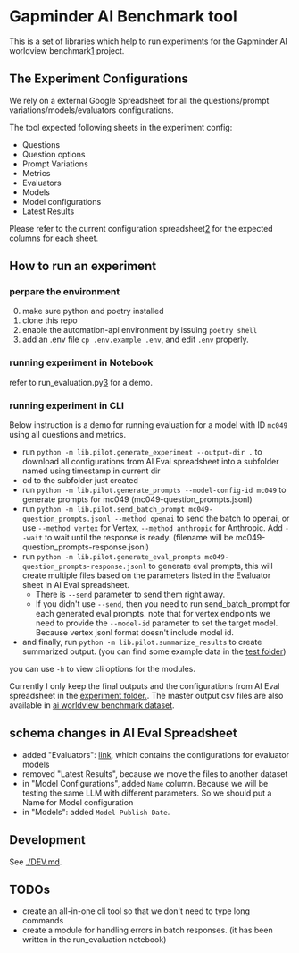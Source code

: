 # Gapminder AI Benchmark tool

This is a set of libraries which help to run experiments for the Gapminder AI worldview benchmark[1] project.

[1]: https://www.gapminder.org/ai

## The Experiment Configurations

We rely on a external Google Spreadsheet for all the questions/prompt variations/models/evaluators configurations.

The tool expected following sheets in the experiment config:

- Questions
- Question options
- Prompt Variations
- Metrics
- Evaluators
- Models
- Model configurations
- Latest Results

Please refer to the current configuration spreadsheet[2] for the expected columns for each sheet.

[2]: https://docs.google.com/spreadsheets/d/1Tsa4FDAP-QhaXNhfclqq2_Wspp32efGeZyGHxSrtRvA/edit?gid=42711988#gid=42711988

## How to run an experiment

### perpare the environment

0. make sure python and poetry installed
1. clone this repo
2. enable the automation-api environment by issuing `poetry shell`
3. add an .env file `cp .env.example .env`, and edit `.env` properly.

### running experiment in Notebook

refer to run_evaluation.py[3] for a demo.

[3]: https://github.com/Gapminder/gapminder-ai/blob/253c2b79aef96a5445bd82171e4d11fce488a8c1/automation-api/notebooks/run_evaluation.py

### running experiment in CLI

Below instruction is a demo for running evaluation for a model with ID `mc049` using all questions and metrics.

- run `python -m lib.pilot.generate_experiment --output-dir .` to download all configurations from AI Eval spreadsheet into a subfolder named using timestamp in current dir
- cd to the subfolder just created
- run `python -m lib.pilot.generate_prompts --model-config-id mc049` to generate prompts for mc049 (mc049-question_prompts.jsonl)
- run `python -m lib.pilot.send_batch_prompt mc049-question_prompts.jsonl --method openai` to send the batch to openai, or use `--method vertex` for Vertex, `--method anthropic` for Anthropic. Add `--wait` to wait until the response is ready. (filename will be mc049-question_prompts-response.jsonl)
- run `python -m lib.pilot.generate_eval_prompts mc049-question_prompts-response.jsonl` to generate eval prompts, this will create multiple files based on the parameters listed in the Evaluator sheet in AI Eval spreadsheet.
  - There is `--send` parameter to send them right away.
  - If you didn't use `--send`, then you need to run send_batch_prompt for each generated eval prompts. note that for vertex endpoints we need to provide the `--model-id` parameter to set the target model. Because vertex jsonl format doesn't include model id.
- and finally, run `python -m lib.pilot.summarize_results` to create summarized output. (you can find some example data in the [test folder](https://github.com/Gapminder/gapminder-ai/tree/batch_processing/automation-api/tests/pilot/data/example_batch))

you can use `-h` to view cli options for the modules.

Currently I only keep the final outputs and the configurations from AI Eval spreadsheet in the [experiment folder.](https://github.com/Gapminder/gapminder-ai/tree/batch_processing/experiments). The master output csv files are also available in [ai worldview benchmark dataset](https://github.com/open-numbers/ddf--gapminder--ai_worldview_benchmark/tree/master/etl/source/results).

## schema changes in AI Eval Spreadsheet

- added "Evaluators": [link](https://docs.google.com/spreadsheets/d/1Tsa4FDAP-QhaXNhfclqq2_Wspp32efGeZyGHxSrtRvA/edit?gid=168651435#gid=168651435), which contains the configurations for evaluator models
- removed "Latest Results", because we move the files to another dataset
- in "Model Configurations", added `Name` column. Because we will be testing the same LLM with different parameters. So we should put a Name for Model configuration
- in "Models": added `Model Publish Date`.

## Development

See [./DEV.md]().

## TODOs
- create an all-in-one cli tool so that we don't need to type long commands
- create a module for handling errors in batch responses. (it has been written in the run_evaluation notebook)


